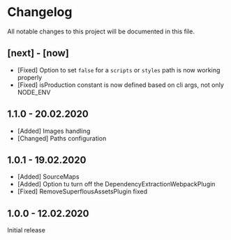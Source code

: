 # Changelog
All notable changes to this project will be documented in this file.

## [next] - [now]

* [Fixed] Option to set `false` for a `scripts` or `styles` path is now working properly
* [Fixed] isProduction constant is now defined based on cli args, not only NODE_ENV

## 1.1.0 - 20.02.2020

* [Added] Images handling
* [Changed] Paths configuration

## 1.0.1 - 19.02.2020

* [Added] SourceMaps
* [Added] Option tu turn off the DependencyExtractionWebpackPlugin
* [Fixed] RemoveSuperflousAssetsPlugin fixed

## 1.0.0 - 12.02.2020

Initial release
